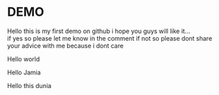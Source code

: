 # DEMO
Hello this is my first demo on github
i hope you guys will like it...
<br>
if yes so please let me know in the comment if not so please dont share your advice with me because i dont care
<p>Hello world</p>
<p>Hello Jamia</p>
<p>Hello this dunia<p>